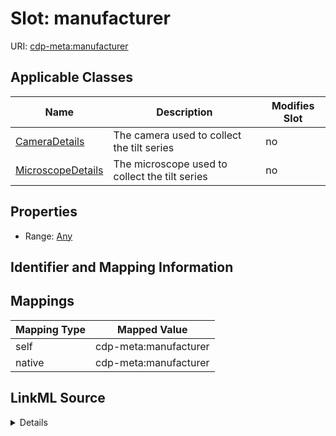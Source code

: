 

# Slot: manufacturer

URI: [cdp-meta:manufacturer](metadatamanufacturer)



<!-- no inheritance hierarchy -->





## Applicable Classes

| Name | Description | Modifies Slot |
| --- | --- | --- |
| [CameraDetails](CameraDetails.md) | The camera used to collect the tilt series |  no  |
| [MicroscopeDetails](MicroscopeDetails.md) | The microscope used to collect the tilt series |  no  |







## Properties

* Range: [Any](Any.md)





## Identifier and Mapping Information








## Mappings

| Mapping Type | Mapped Value |
| ---  | ---  |
| self | cdp-meta:manufacturer |
| native | cdp-meta:manufacturer |




## LinkML Source

<details>
```yaml
name: manufacturer
alias: manufacturer
domain_of:
- CameraDetails
- MicroscopeDetails
range: Any

```
</details>
